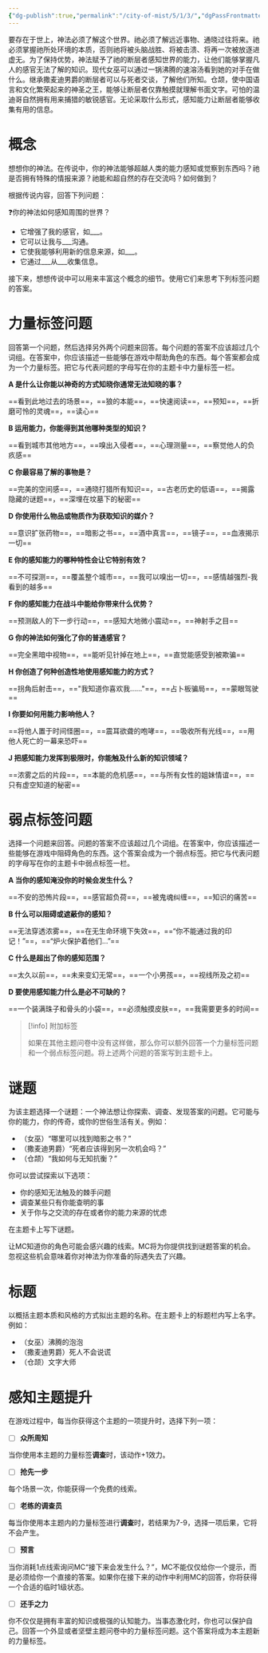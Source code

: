 ```yaml
---
{"dg-publish":true,"permalink":"/city-of-mist/5/1/3/","dgPassFrontmatter":true}
---
```


要存在于世上，神法必须了解这个世界。祂必须了解远近事物、通晓过往将来。祂必须掌握祂所处环境的本质，否则祂将被头脑战胜、将被击溃、将再一次被放逐进虚无。为了保持优势，神法赋予了祂的断层者感知世界的能力，让他们能够掌握凡人的感官无法了解的知识。现代女巫可以通过一锅沸腾的速溶汤看到她的对手在做什么。继承撒麦迪男爵的断层者可以与死者交谈，了解他们所知。仓颉，使中国语言和文化繁荣起来的神圣之王，能够让断层者仅靠触摸就理解书面文字。可怕的温迪哥自然拥有用来捕猎的敏锐感官。无论采取什么形式，感知能力让断层者能够收集有用的信息。

# 概念
想想你的神法。在传说中，你的神法能够超越人类的能力感知或觉察到东西吗？祂是否拥有特殊的情报来源？祂能和超自然的存在交流吗？如何做到？

根据传说内容，回答下列问题：

❓你的神法如何感知周围的世界？

- 它增强了我的感官，如___。
- 它可以让我与___沟通。
- 它使我能够利用新的信息来源，如___。
- 它通过___从___收集信息。

接下来，想想传说中可以用来丰富这个概念的细节。使用它们来思考下列标签问题的答案。

# 力量标签问题
回答第一个问题，然后选择另外两个问题来回答。每个问题的答案不应该超过几个词组。在答案中，你应该描述一些能够在游戏中帮助角色的东西。每个答案都会成为一个力量标签。把它与代表问题的字母写在你的主题卡中力量标签一栏。

**A 是什么让你能以神奇的方式知晓你通常无法知晓的事？**

==看到此地过去的场景==，==狼的本能==，==快速阅读==，==预知==，==折磨可怜的灵魂==，==读心==

**B 运用能力，你能得到其他哪种类型的知识？**

==看到城市其他地方==，==嗅出入侵者==，==心理测量==，==察觉他人的负疚感==

**C 你最容易了解的事物是？**

==完美的空间感==，==通晓打猎所有知识==，==古老历史的低语==，==揭露隐藏的谜题==，==深埋在坟墓下的秘密==

**D 你使用什么物品或物质作为获取知识的媒介？**

==意识扩张药物==，==暗影之书==，==酒中真言==，==镜子==，==血液揭示一切==

**E 你的感知能力的哪种特性会让它特别有效？**

==不可探测==，==覆盖整个城市==，==我可以嗅出一切==，==感情越强烈-我看到的越多==

**F 你的感知能力在战斗中能给你带来什么优势？**

==预测敌人的下一步行动==，==感知大地微小震动==，==神射手之目==

**G 你的神法如何强化了你的普通感官？**

==完全黑暗中视物==，==能听见针掉在地上==，==直觉能感受到被欺骗==

**H 你创造了何种创造性地使用感知能力的方式？**

==拐角后射击==，=="我知道你喜欢我......"==，==占卜板骗局==，==蒙眼驾驶==

**I 你要如何用能力影响他人？**

==将他人置于时间怪圈==，==震耳欲聋的咆哮==，==吸收所有光线==，==用他人死亡的一幕来恐吓==

**J 把感知能力发挥到极限时，你能触及什么新的知识领域？**

==浓雾之后的片段==，==本能的危机感==，==与所有女性的姐妹情谊==，==只有虚空知道的秘密==

# 弱点标签问题

选择一个问题来回答。问题的答案不应该超过几个词组。在答案中，你应该描述一些能够在游戏中阻碍角色的东西。这个答案会成为一个弱点标签。把它与代表问题的字母写在你的主题卡中弱点标签一栏。

  

**A 当你的感知淹没你的时候会发生什么？**

==不安的恐怖片段==，==感官超负荷==，==被鬼魂纠缠==，==知识的痛苦==

  

**B 什么可以阻碍或遮蔽你的感知？**

==无法穿透浓雾==，==在无生命环境下失效==，==“你不能通过我的印记！”==，==“炉火保护着他们…”==

  

**C 什么是超出了你的感知范围？**

==太久以前==，==未来变幻无常==，==一个小男孩==，==视线所及之初==

  

**D 要使用感知能力什么是必不可缺的？**

==一个装满珠子和骨头的小袋==，==必须触摸皮肤==，==我需要更多的时间==

>[!info]  附加标签
>
>如果在其他主题问卷中没有这样做，那么你可以额外回答一个力量标签问题和一个弱点标签问题。将上述两个问题的答案写到主题卡上。

# 谜题
为该主题选择一个谜题：一个神法想让你探索、调查、发现答案的问题。它可能与你的能力，你的传奇，或你的世俗生活有关。例如：

- （女巫）“哪里可以找到暗影之书？”
- （撒麦迪男爵）“死者应该得到另一次机会吗？”
- （仓颉）“我如何与无知抗衡？”

你可以尝试探索以下选项：

- 你的感知无法触及的棘手问题
- 调查某些只有你能查明的事
- 关于你与之交流的存在或者你的能力来源的忧虑

在主题卡上写下谜题。

让MC知道你的角色可能会感兴趣的线索。MC将为你提供找到谜题答案的机会。忽视这些机会意味着你对神法为你准备的际遇失去了兴趣。

# 标题
以概括主题本质和风格的方式拟出主题的名称。在主题卡上的标题栏内写上名字。例如：

- （女巫）沸腾的泡泡
- （撒麦迪男爵）死人不会说谎
- （仓颉）文字大师


# 感知主题提升
在游戏过程中，每当你获得这个主题的一项提升时，选择下列一项：


- [ ] **众所周知**

当你使用本主题的力量标签**调查**时，该动作+1效力。

  

- [ ] **抢先一步**

每个场景一次，你能获得一个免费的线索。

  

- [ ] **老练的调查员**

每当你使用本主题内的力量标签进行**调查**时，若结果为7-9，选择一项后果，它将不会产生。

  

- [ ] **预言**

当你消耗1点线索询问MC“接下来会发生什么？”，MC不能仅仅给你一个提示，而是必须给你一个直接的答案。如果你在接下来的动作中利用MC的回答，你将获得一个合适的临时1级状态。

  

- [ ] **还手之力**

你不仅仅是拥有丰富的知识或极强的认知能力。当事态激化时，你也可以保护自己。回答一个外显或者坚壁主题问卷中的力量标签问题。这个答案将成为本主题新的力量标签。